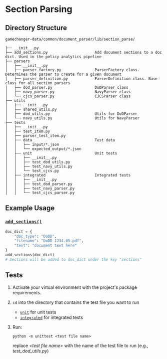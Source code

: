# Section Parsing

## Directory Structure

```
gamechanger-data/common/document_parser/lib/section_parse/

├── __init__.py
├── add_sections.py                     Add document sections to a doc dict. Used in the policy analytics pipeline
├── parsers
│   ├── __init__.py
│   ├── parser_factory.py               ParserFactory class. Determines the parser to create for a given document
│   ├── parser_definition.py            ParserDefinition class. Base class for all section parsers
│   ├── dod_parser.py                   DoDParser class
│   ├── navy_parser.py                  NavyParser class
│   └── cjcs_parser.py                  CJCSParser class
├── utils
│   ├── __init__.py
│   ├── shared_utils.py
│   ├── dod_utils.py                    Utils for DoDParser
│   └── navy_utils.py                   Utils for NavyParser
├── tests
│   ├── __init__.py
│   ├── test_item.py
│   ├── parser_test_item.py
│   ├── data                            Test data
│   │   ├── input/*.json
│   │   └── expected_output/*.json
│   ├── unit                            Unit tests
│   │   ├── __init__.py
│   │   ├── test_dod_utils.py
│   │   ├── test_navy_utils.py
│   │   └── test_cjcs.py
│   ├── integrated                      Integrated tests
│   │   ├── __init__.py
│   │   ├── test_dod_parser.py
│   │   ├── test_navy_parser.py
│   │   └── test_cjcs_parser.py
```

## Example Usage

### [`add_sections()`](add_sections.py)

```python
doc_dict = {
    "doc_type": "DoDD",
    "filename": "DoDD 1234.05.pdf",
    "text": "document text here"
}
add_sections(doc_dict)
# Sections will be added to doc_dict under the key "sections"
```

## Tests

1. Activate your virtual environment with the project's package requirements.

2. `cd` into the directory that contains the test file you want to run

   - [`unit`](tests/unit/) for unit tests
   - [`integrated`](tests/integrated/) for integrated tests

3. Run:
   ```
   python -m unittest <test file name>
   ```
   replace _\<test file name>_ with the name of the test file to run (e.g., _test_dod_utils.py_)
